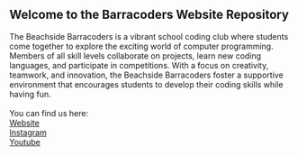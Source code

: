 ## Welcome to the Barracoders Website Repository
The Beachside Barracoders is a vibrant school coding club where students come together to explore the exciting world of computer programming. Members of all skill levels collaborate on projects, learn new coding languages, and participate in competitions. With a focus on creativity, teamwork, and innovation, the Beachside Barracoders foster a supportive environment that encourages students to develop their coding skills while having fun.<br><br>
You can find us here:<br>
<a href="https://barracoders.com">Website</a><br>
<a href="https://www.instagram.com/bhs_barracoders/">Instagram</a><br>
<a href="https://www.youtube.com/@bhs_barracoders">Youtube</a>
